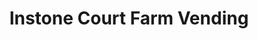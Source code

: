 ---
title: "Instone Court Farm Vending"
url: /bromyard/instone-court-farm-vending/
shop: Hofladen
---